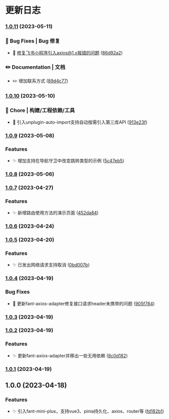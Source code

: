 # 更新日志 


### [1.0.11](https://gitee.com/fant-mini/uniapp-vue3-fant-ts/compare/v1.0.10...v1.0.11) (2023-05-11)


### 🐛 Bug Fixes | Bug 修复

* 🐛 修复飞书小程序引入axios@1.x报错的问题 ([86d92a2](https://gitee.com/fant-mini/uniapp-vue3-fant-ts/commit/86d92a2d321f6dcb8a647981821dd553094b1794))


### ✏️ Documentation | 文档

* ✏️  增加联系方式 ([89d4c77](https://gitee.com/fant-mini/uniapp-vue3-fant-ts/commit/89d4c775fb32522514b017b2222e845875a40637))

### [1.0.10](https://gitee.com/fant-mini/uniapp-vue3-fant-ts/compare/v1.0.9...v1.0.10) (2023-05-10)


### 🚀 Chore | 构建/工程依赖/工具

* 🚀 引入unplugin-auto-import支持自动按需引入第三库API ([913e23f](https://gitee.com/fant-mini/uniapp-vue3-fant-ts/commit/913e23f37dff0018ccbca6700a74d20b9651e851))

### [1.0.9](https://gitee.com/fant-mini/uniapp-vue3-fant-ts/compare/v1.0.8...v1.0.9) (2023-05-08)


### Features

* ✨ 增加支持在导航守卫中改变跳转类型的示例 ([5c47eb5](https://gitee.com/fant-mini/uniapp-vue3-fant-ts/commit/5c47eb5b9a38e1d4439614e50958638d4932849a))

### [1.0.8](https://gitee.com/fant-mini/uniapp-vue3-fant-ts/compare/v1.0.7...v1.0.8) (2023-05-06)

### [1.0.7](https://gitee.com/fant-mini/uniapp-vue3-fant-ts/compare/v1.0.6...v1.0.7) (2023-04-27)


### Features

* ✨ 新增路由使用方法的演示页面 ([452da84](https://gitee.com/fant-mini/uniapp-vue3-fant-ts/commit/452da84984afbe0e279900a3b900701f1f784405))

### [1.0.6](https://gitee.com/fant-mini/uniapp-vue3-fant-ts/compare/v1.0.5...v1.0.6) (2023-04-24)

### [1.0.5](https://gitee.com/fant-mini/uniapp-vue3-fant-ts/compare/v1.0.4...v1.0.5) (2023-04-20)


### Features

* ✨ 已发出网络请求支持取消 ([0bd007b](https://gitee.com/fant-mini/uniapp-vue3-fant-ts/commit/0bd007bd25a514b44584536ea53f45c9a33af359))

### [1.0.4](https://gitee.com/fant-mini/uniapp-vue3-fant-ts/compare/v1.0.3...v1.0.4) (2023-04-19)


### Bug Fixes

* 🐛 更新fant-axios-adapter修复接口请求header未携带的问题 ([905f784](https://gitee.com/fant-mini/uniapp-vue3-fant-ts/commit/905f7848f4e710a162e036695ae375300765d078))

### [1.0.3](https://gitee.com/fant-mini/uniapp-vue3-fant-ts/compare/v1.0.2...v1.0.3) (2023-04-19)

### [1.0.2](https://gitee.com/fant-mini/uniapp-vue3-fant-ts/compare/v1.0.1...v1.0.2) (2023-04-19)


### Features

* ✨ 更新fant-axios-adapter并移出一些无用依赖 ([8c0d182](https://gitee.com/fant-mini/uniapp-vue3-fant-ts/commit/8c0d182bebdbc3d8276503495a704c497d930265))

### [1.0.1](https://gitee.com/fant-mini/uniapp-vue3-fant-ts/compare/v1.0.0...v1.0.1) (2023-04-19)

## 1.0.0 (2023-04-18)


### Features

* ✨ 引入fant-mini-plus，支持vue3、pinia持久化、axios、router等 ([fd182b1](https://gitee.com/fant-mini/uniapp-vue3-fant-ts/commit/fd182b1433ec95c7b491036bd1ac0a700a81715f))
